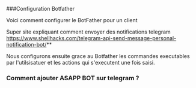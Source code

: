 

###Configuration Botfather

Voici comment configurer le BotFather pour un client

Super site expliquant comment envoyer des notifications telegram
https://www.shellhacks.com/telegram-api-send-message-personal-notification-bot/**

Nous configurons ensuite grace au Botfather les commandes executables par l'utilsisatuer et les actions qui s'executent
une fois saisi.


### Comment ajouter ASAPP BOT sur telegram ?

